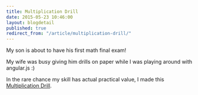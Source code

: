 ```yaml
---
title: Multiplication Drill
date: 2015-05-23 10:46:00
layout: blogdetail
published: true
redirect_from: "/article/multiplication-drill/"
---
```


My son is about to have his first math final exam!

My wife was busy giving him drills on paper while I was playing around with angular.js :)

In the rare chance my skill has actual practical value, I made this [Multiplication Drill]({{site.url}}/apps/multiplication/).
